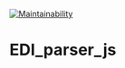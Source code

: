 [![Maintainability](https://api.codeclimate.com/v1/badges/2e42c3931c93b27f6d0b/maintainability)](https://codeclimate.com/github/sibgatullin-i/EDI_parser_js/maintainability)

# EDI_parser_js
